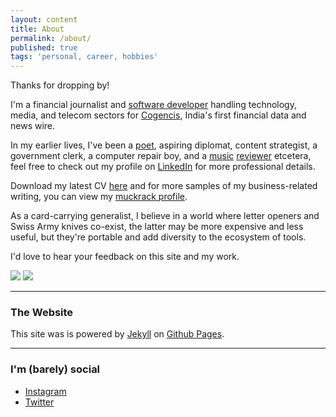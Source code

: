 ```yaml
---
layout: content
title: About
permalink: /about/
published: true
tags: 'personal, career, hobbies'
---
```

Thanks for dropping by!

I'm a financial journalist and [software developer](https://github.com/surajsharma) handling technology, media, and telecom sectors for [Cogencis](http://cogencis.com), India's first financial data and news wire. 

In my earlier lives, I've been a [poet](surajsharma.blogspot.in), aspiring diplomat, content strategist, a government clerk, a computer repair boy, and a [music](http://thesilentballet.com/reviews/Tape_-_Revelationes.html) [reviewer](http://thesilentballet.com/reviews/Stephan_Mathieu_-_A_Static_Place.html) etcetera, feel free to check out my profile on [LinkedIn](https://in.linkedin.com/in/surajsharma21) for more professional details. 

Download my latest CV [here](https://drive.google.com/file/d/1gx-i23VMyU45YXUnYt9E-dHiLubXKkKp/view?usp=sharing) and for more samples of my business-related writing, you can view my [muckrack profile](muckrack.com/surajsharma).

As a card-carrying generalist, I believe in a world where letter openers and Swiss Army knives co-exist, the latter may be more expensive and less useful, but they're portable and add diversity to the ecosystem of tools.

I'd love to hear your feedback on this site and my work.

![](http://i.imgur.com/LjcPv.png) ![](http://i.imgur.com/cNKvt.png)

----

### The Website
This site was is powered by [Jekyll](https://jekyllrb.com) on [Github Pages](https://pages.github.com).

----

### I'm (barely) social
- [Instagram](https://www.instagram.com/surajbegins)
- [Twitter](https://www.twitter.com/zeusraj)